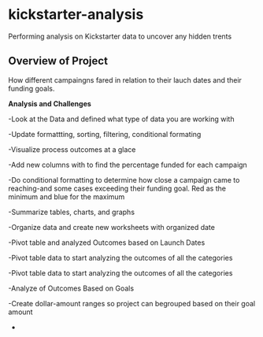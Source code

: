 # **kickstarter-analysis**
Performing analysis on Kickstarter data to uncover any hidden trents
## Overview of Project
How different campaingns fared in relation to their lauch dates and their funding goals.

**Analysis and Challenges**

-Look at the Data and defined what type of data you are working with

-Update formattting, sorting, filtering, conditional formating

-Visualize process outcomes at a glace 

-Add new columns with to find the percentage funded for each campaign

-Do conditional formatting to determine how close a campaign came to reaching-and some cases exceeding their funding goal. Red as the minimum and blue for the maximum

-Summarize tables, charts, and graphs

-Organize data and create new worksheets with organized date 

-Pivot table and analyzed Outcomes based on Launch Dates

-Pivot table data to start analyzing the outcomes of all the categories

-Pivot table data to start analyzing the outcomes of all the categories

-Analyze of Outcomes Based on Goals

-Create dollar-amount ranges so project can begrouped based on their goal amount

-

